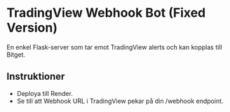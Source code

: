 # TradingView Webhook Bot (Fixed Version)

En enkel Flask-server som tar emot TradingView alerts och kan kopplas till Bitget.

## Instruktioner

- Deploya till Render.
- Se till att Webhook URL i TradingView pekar på din /webhook endpoint.